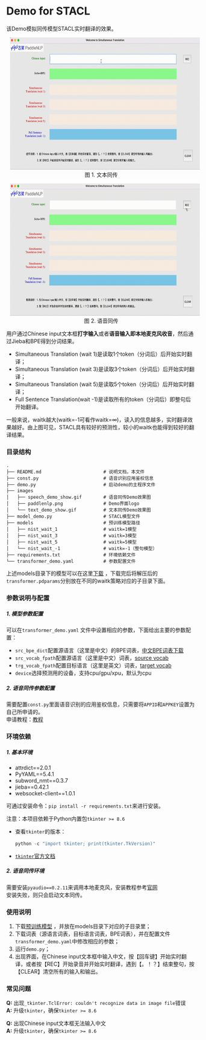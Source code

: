 # Demo for STACL

该Demo模拟同传模型STACL实时翻译的效果。
<p align="center">
<img src="images/text_demo_show.gif" height=350 hspace='10'/> <br />
图 1. 文本同传
</p>
<p align="center">
<img src="images/speech_demo_show.gif" height=350 hspace='10'/> <br />
图 2. 语音同传
</p>

用户通过Chinese input文本框**打字输入**或者**语音输入即本地麦克风收音**，然后通过Jieba和BPE得到分词结果。

- Simultaneous Translation (wait 1)是读取1个token（分词后）后开始实时翻译；
- Simultaneous Translation (wait 3)是读取3个token（分词后）后开始实时翻译；
- Simultaneous Translation (wait 5)是读取5个token（分词后）后开始实时翻译；
- Full Sentence Translation(wait -1)是读取所有的token（分词后）即整句后开始翻译。

一般来说，waitk越大(waitk=-1可看作waitk=∞)，读入的信息越多，实时翻译效果越好。由上图可见，STACL具有较好的预测性，较小的waitk也能得到较好的翻译结果。

### 目录结构
```text
.
├── README.md                       # 说明文档，本文件
├── const.py                        # 语音识别应用鉴权信息
├── demo.py                         # 启动demo的主程序文件
├── images
│   ├── speech_demo_show.gif        # 语音同传Demo效果图
│   ├── paddlenlp.png               # Demo界面logo
│   └── text_demo_show.gif          # 文本同传Demo效果图
├── model_demo.py                   # STACL模型文件
├── models                          # 预训练模型路径
│   ├── nist_wait_1                 # waitk=1模型
│   ├── nist_wait_3                 # waitk=3模型
│   ├── nist_wait_5                 # waitk=5模型
│   └── nist_wait_-1                # waitk=-1（整句模型）  
├── requirements.txt                # 环境依赖文件
└── transformer_demo.yaml           # 参数配置文件

```

上述models目录下的模型可以在这里[下载](https://github.com/PaddlePaddle/PaddleNLP/blob/develop/examples/simultaneous_translation/stacl/README.md#%E6%A8%A1%E5%9E%8B%E4%B8%8B%E8%BD%BD%E6%9B%B4%E6%96%B0%E4%B8%AD) ，下载完后将解压后的`transformer.pdparams`分别放在不同的waitk策略对应的子目录下面。

### 参数说明与配置

##### 1. 模型参数配置
可以在`transformer_demo.yaml` 文件中设置相应的参数，下面给出主要的参数配置：

- `src_bpe_dict`配置源语言（这里是中文）的BPE词表，[中文BPE词表下载](https://paddlenlp.bj.bcebos.com/models/stacl/2M.zh2en.dict4bpe.zh)
- `src_vocab_fpath`配置源语言（这里是中文）词表，[source vocab](https://paddlenlp.bj.bcebos.com/models/stacl/nist.20k.zh.vocab)
- `trg_vocab_fpath`配置目标语言（这里是英文）词表，[target vocab](https://paddlenlp.bj.bcebos.com/models/stacl/nist.10k.en.vocab)
- `device`选择预测用的设备，支持cpu/gpu/xpu，默认为cpu

##### 2. 语音同传参数配置
需要配置`const.py`里面语音识别的应用鉴权信息，只需要将`APPID`和`APPKEY`设置为自己所申请的。  
申请教程：[教程](./README_ai.md)

### 环境依赖
##### 1. 基本环境
- attrdict==2.0.1
- PyYAML==5.4.1
- subword_nmt==0.3.7
- jieba==0.42.1
- websocket-client==1.0.1

可通过安装命令：`pip install -r requirements.txt`来进行安装。

注意：本项目依赖于Python内置包`tkinter >= 8.6`
- 查看`tkinter`的版本：
    ```python
    python -c "import tkinter; print(tkinter.TkVersion)"
- [`tkinter`官方文档](https://tkdocs.com/tutorial/index.html)

##### 2. 语音同传环境
需要安装`pyaudio==0.2.11`来调用本地麦克风，安装教程参考[官网](http://people.csail.mit.edu/hubert/pyaudio/)  
安装失败，则只会启动文本同传。


### 使用说明

1. 下载[预训练模型](https://github.com/PaddlePaddle/PaddleNLP/blob/develop/examples/simultaneous_translation/stacl/README.md#%E6%A8%A1%E5%9E%8B%E4%B8%8B%E8%BD%BD%E6%9B%B4%E6%96%B0%E4%B8%AD) ，并放在models目录下对应的子目录里；
2. 下载词表（源语言词表，目标语言词表，BPE词表），并在配置文件`transformer_demo.yaml`中修改相应的参数；
3. 运行`demo.py`；
4. 出现界面，在Chinese input文本框中输入中文，按【回车键】开始实时翻译，或者按【REC】开始录音并开始实时翻译，遇到【。！？】结束整句，按【CLEAR】清空所有的输入和输出。

### 常见问题
**Q:** 出现`_tkinter.TclError: couldn't recognize data in image file`错误  
**A:** 升级`tkinter`，确保`tkinter >= 8.6`  

**Q:** 出现Chinese input文本框无法输入中文  
**A:** 升级`tkinter`，确保`tkinter >= 8.6`  
